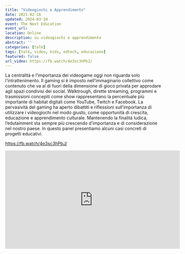 ```yaml
---
title: "Videogiochi e Apprendimento"
date: 2021-02-16
updated: 2024-03-10
event: The Next Education
event_url: 
location: Online
description: su videogiochi e apprendimento
abstract: ''
categories: [talk]
tags: [talk, video, kids, edtech, educazione]
featured: false
url_video: https://fb.watch/4e3sc3hPbJ/
---
```

La centralità e l’importanza dei videogame oggi non riguarda solo l'intrattenimento. Il gaming si è imposto nell’immaginario collettivo come contenuto che va al di fuori della dimensione di gioco privata per approdare agli spazi condivisi dei social. Walktrough, dirette streaming, programmi e trasmissioni concepiti come show rappresentano la percentuale più importante di habitat digitali come YouTube, Twitch e Facebook.
La pervasività del gaming ha aperto dibattiti e riflessioni sull’importanza di utilizzare i videogiochi nel modo giusto, come opportunità di crescita, educazione e apprendimento culturale. Mantenendo la finalità ludica, l’edutainment sta sempre più crescendo d’importanza e di considerazione nel nostro paese. In questo panel presentiamo alcuni casi concreti di progetti educativi.

https://fb.watch/4e3sc3hPbJ/

<iframe src="https://www.facebook.com/plugins/video.php?height=314&href=https%3A%2F%2Fwww.facebook.com%2Fthenexteducationproject%2Fvideos%2F381790206554202%2F&show_text=false&width=560" width="560" height="314" style="border:none;overflow:hidden" scrolling="no" frameborder="0" allowfullscreen="true" allow="autoplay; clipboard-write; encrypted-media; picture-in-picture; web-share" allowFullScreen="true"></iframe>

